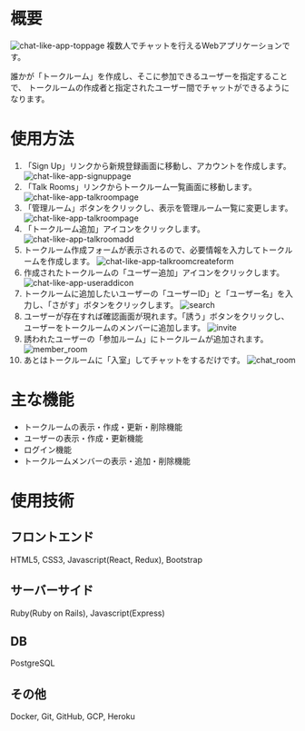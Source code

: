 # 概要
![chat-like-app-toppage](https://user-images.githubusercontent.com/50513757/89727048-4873d180-d9d6-11ea-94af-539b65fd5f3c.png)
複数人でチャットを行えるWebアプリケーションです。

誰かが「トークルーム」を作成し、そこに参加できるユーザーを指定することで、
トークルームの作成者と指定されたユーザー間でチャットができるようになります。

# 使用方法
1. 「Sign Up」リンクから新規登録画面に移動し、アカウントを作成します。
![chat-like-app-signuppage](https://user-images.githubusercontent.com/50513757/89727116-d8b21680-d9d6-11ea-988d-7b44941fe97d.png)
1. 「Talk Rooms」リンクからトークルーム一覧画面に移動します。
![chat-like-app-talkroompage](https://user-images.githubusercontent.com/50513757/89730234-e2954300-d9f1-11ea-9a55-bf2ced474b43.png)
1. 「管理ルーム」ボタンをクリックし、表示を管理ルーム一覧に変更します。
![chat-like-app-talkroompage](https://user-images.githubusercontent.com/50513757/89730234-e2954300-d9f1-11ea-9a55-bf2ced474b43.png)
1. 「トークルーム追加」アイコンをクリックします。
![chat-like-app-talkroomadd](https://user-images.githubusercontent.com/50513757/89730262-21c39400-d9f2-11ea-8d65-56aa7d211381.png)
1. トークルーム作成フォームが表示されるので、必要情報を入力してトークルームを作成します。
![chat-like-app-talkroomcreateform](https://user-images.githubusercontent.com/50513757/89730344-9f879f80-d9f2-11ea-8438-ecbb814854d9.png)
1. 作成されたトークルームの「ユーザー追加」アイコンをクリックします。
![chat-like-app-useraddicon](https://user-images.githubusercontent.com/50513757/89730493-df9b5200-d9f3-11ea-87ee-c9277e521f32.png)
1. トークルームに追加したいユーザーの「ユーザーID」と「ユーザー名」を入力し、「さがす」ボタンをクリックします。
![search](https://user-images.githubusercontent.com/50513757/89731633-5ee15380-d9fd-11ea-94d0-255b4652f11f.png)
1. ユーザーが存在すれば確認画面が現れます。「誘う」ボタンをクリックし、ユーザーをトークルームのメンバーに追加します。
![invite](https://user-images.githubusercontent.com/50513757/89731629-5c7ef980-d9fd-11ea-83d7-f879aad862c9.png)
1. 誘われたユーザーの「参加ルーム」にトークルームが追加されます。
![member_room](https://user-images.githubusercontent.com/50513757/89732387-728fb880-da03-11ea-8c88-d61af2d39aec.png)
1. あとはトークルームに「入室」してチャットをするだけです。
![chat_room](https://user-images.githubusercontent.com/50513757/89732382-6ad01400-da03-11ea-9002-78fc9bf38fe9.png)

# 主な機能
- トークルームの表示・作成・更新・削除機能 
- ユーザーの表示・作成・更新機能
- ログイン機能
- トークルームメンバーの表示・追加・削除機能

# 使用技術
## フロントエンド
HTML5, CSS3, Javascript(React, Redux), Bootstrap
## サーバーサイド
Ruby(Ruby on Rails), Javascript(Express)
## DB
PostgreSQL
## その他
Docker, Git, GitHub, GCP, Heroku
